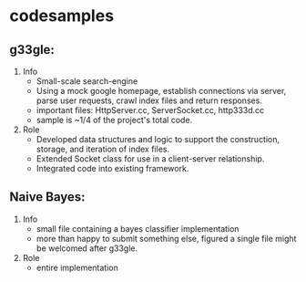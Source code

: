 # codesamples

## g33gle:
1. Info
    - Small-scale search-engine
    - Using a mock google homepage, establish connections via server, parse user requests, crawl index files and return responses.
    - important files: HttpServer.cc, ServerSocket.cc, http333d.cc
    - sample is ~1/4 of the project's total code.
2. Role
    - Developed data structures and logic to support the construction, storage, and iteration of index files.
    - Extended Socket class for use in a client-server relationship.
    - Integrated code into existing framework.

## Naive Bayes:
1. Info
    - small file containing a bayes classifier implementation
    - more than happy to submit something else, figured a single file might be welcomed after g33gle.
2. Role
    - entire implementation
